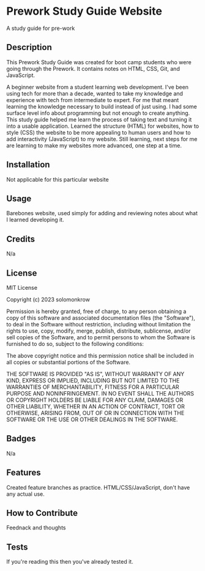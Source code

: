 # Prework Study Guide Website

A study guide for pre-work

## Description

This Prework Study Guide was created for boot camp students who were going through the Prework. It contains notes on HTML, CSS, Git, and JavaScript.

A beginner website from a student learning web development. I've been using tech for more than a decade, wanted to take my knowledge and experience with tech from intermediate to expert. For me that meant learning the knowledge necessary to build instead of just using. I had some surface level info about programming but not enough to create anything. This study guide helped me learn the process of taking text and turning it into a usable application. Learned the structure (HTML) for websites, how to style (CSS) the website to be more appealing to human users and how to add interactivity (JavaScript) to my website. Still learning, next steps for me are learning to make my websites more advanced, one step at a time.

## Installation

Not applicable for this particular website

## Usage

Barebones website, used simply for adding and reviewing notes about what I learned developing it. 

## Credits

N/a

## License

MIT License

Copyright (c) 2023 solomonkrow

Permission is hereby granted, free of charge, to any person obtaining a copy
of this software and associated documentation files (the "Software"), to deal
in the Software without restriction, including without limitation the rights
to use, copy, modify, merge, publish, distribute, sublicense, and/or sell
copies of the Software, and to permit persons to whom the Software is
furnished to do so, subject to the following conditions:

The above copyright notice and this permission notice shall be included in all
copies or substantial portions of the Software.

THE SOFTWARE IS PROVIDED "AS IS", WITHOUT WARRANTY OF ANY KIND, EXPRESS OR
IMPLIED, INCLUDING BUT NOT LIMITED TO THE WARRANTIES OF MERCHANTABILITY,
FITNESS FOR A PARTICULAR PURPOSE AND NONINFRINGEMENT. IN NO EVENT SHALL THE
AUTHORS OR COPYRIGHT HOLDERS BE LIABLE FOR ANY CLAIM, DAMAGES OR OTHER
LIABILITY, WHETHER IN AN ACTION OF CONTRACT, TORT OR OTHERWISE, ARISING FROM,
OUT OF OR IN CONNECTION WITH THE SOFTWARE OR THE USE OR OTHER DEALINGS IN THE
SOFTWARE.

## Badges

N/a

## Features

Created feature branches as practice. HTML/CSS/JavaScript, don't have any actual use.

## How to Contribute

Feednack and thoughts

## Tests

If you're reading this then you've already tested it.